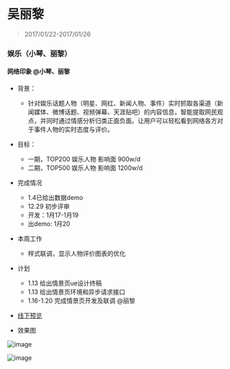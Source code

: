 # 吴丽黎
> 2017/01/22-2017/01/26

### 娱乐（小琴、丽黎）
 
#### 网络印象 @小琴、丽黎 

- 背景：
	* 针对娱乐话题人物（明星、网红、新闻人物、事件）实时抓取各渠道（新闻媒体、微博话题、视频弹幕、天涯贴吧）的内容信息，智能提取网民观点，并同时通过情感分析归类正面负面。让用户可以轻松看到网络各方对于事件人物的实时态度与评价。
 
- 目标：
	* 一期，TOP200 娱乐人物 影响面 900w/d
	* 二期，TOP500 娱乐人物 影响面 1200w/d
 
- 完成情况
	* 1.4已给出数据demo
	* 12.29 初步评审
	* 开发：1月17-1月19
    * 出demo: 1月20
    
- 本周工作
	* 样式联调，显示人物评价图表的优化
 
- 计划
	* 1.13 给出情景页ue设计终稿
	* 1.13 给出情景页环境和异步请求接口
	* 1.16-1.20 完成情景页开发及联调 @丽黎
	
- [线下预览](http://cp01-ala-fe-plat-2.epc.baidu.com:8003/s?word=%E6%9E%97%E4%B8%B9%E5%AD%90%E5%A5%B3&sa=tb&ts=0183642&t_kt=0&ie=utf-8&rsv_t=30148ZnJOP%252Fp5vSWMv258PqnxJNyEW2QbaXEPiiKdgOvA5YQ%252F7rt&rsv_pq=7275009103640539227&ss=100&t_it=1&rqlang=zh&rsv_sug4=4207&inputT=2996&oq=%E9%B9%BF%E6%99%97)

- 效果图

![image](http://gitlab.baidu.com/psfe/ala-weeklyreport/uploads/48824a48aeda10f6f30becea7414e23e/image.png)

![image](http://gitlab.baidu.com/psfe/ala-weeklyreport/uploads/2a3ac254d6b44de10bdbec72858c83ca/image.png)

